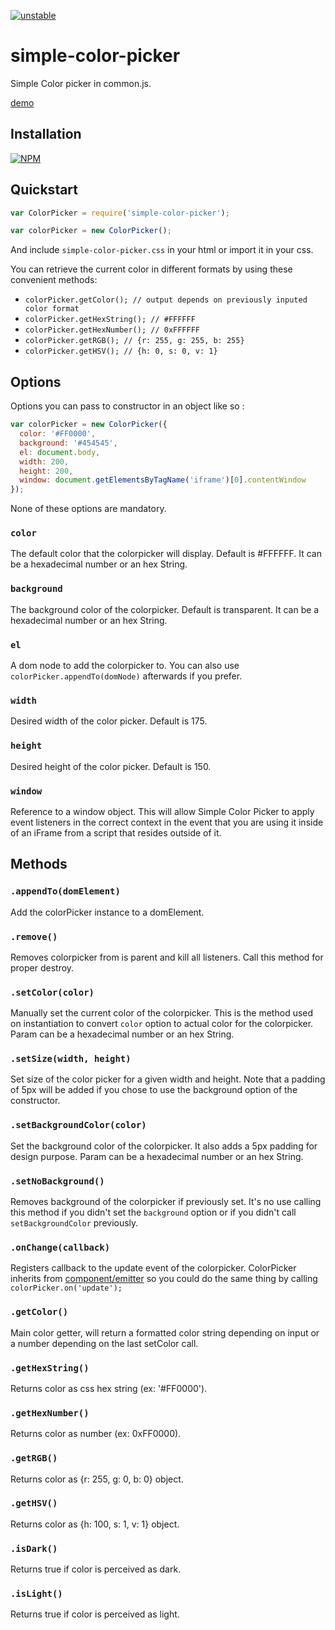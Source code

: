 [![unstable](http://badges.github.io/stability-badges/dist/unstable.svg)](http://github.com/badges/stability-badges)

# simple-color-picker

Simple Color picker in common.js.

[demo](http://superguigui.github.io/simple-color-picker)

## Installation
[![NPM](https://nodei.co/npm/simple-color-picker.png)](https://nodei.co/npm/simple-color-picker/)

## Quickstart
```javascript
var ColorPicker = require('simple-color-picker');

var colorPicker = new ColorPicker();
```

And include `simple-color-picker.css` in your html or import it in your css.

You can retrieve the current color in different formats by using these convenient methods: 
* `colorPicker.getColor(); // output depends on previously inputed color format`
* `colorPicker.getHexString(); // #FFFFFF`
* `colorPicker.getHexNumber(); // 0xFFFFFF`
* `colorPicker.getRGB(); // {r: 255, g: 255, b: 255}`
* `colorPicker.getHSV(); // {h: 0, s: 0, v: 1}`

## Options
Options you can pass to constructor in an object like so :
```javascript
var colorPicker = new ColorPicker({
  color: '#FF0000',
  background: '#454545',
  el: document.body,
  width: 200,
  height: 200,
  window: document.getElementsByTagName('iframe')[0].contentWindow
});
```

None of these options are mandatory.

### `color`
The default color that the colorpicker will display. Default is #FFFFFF. It can be a hexadecimal number or an hex String.

### `background`
The background color of the colorpicker. Default is transparent. It can be a hexadecimal number or an hex String.

### `el`
A dom node to add the colorpicker to. You can also use `colorPicker.appendTo(domNode)` afterwards if you prefer.

### `width`
Desired width of the color picker. Default is 175.

### `height`
Desired height of the color picker. Default is 150.

### `window`
Reference to a window object. This will allow Simple Color Picker to apply event listeners in the correct context in the event that you are using it inside of an iFrame from a script that resides outside of it.

## Methods

### `.appendTo(domElement)`
Add the colorPicker instance to a domElement.

### `.remove()`
Removes colorpicker from is parent and kill all listeners. Call this method for proper destroy.

### `.setColor(color)`
Manually set the current color of the colorpicker. This is the method used on instantiation to convert `color` option to actual color for the colorpicker. Param can be a hexadecimal number or an hex String.

### `.setSize(width, height)`
Set size of the color picker for a given width and height. Note that a padding of 5px will be added if you chose to use the background option of the constructor.

### `.setBackgroundColor(color)`
Set the background color of the colorpicker. It also adds a 5px padding for design purpose. Param can be a hexadecimal number or an hex String.

### `.setNoBackground()`
Removes background of the colorpicker if previously set. It's no use calling this method if you didn't set the `background` option or if you didn't call `setBackgroundColor` previously.

### `.onChange(callback)`
Registers callback to the update event of the colorpicker. ColorPicker inherits from [component/emitter](https://github.com/component/emitter) so you could do the same thing by calling `colorPicker.on('update');`

### `.getColor()`
Main color getter, will return a formatted color string depending on input or a number depending on the last setColor call.

### `.getHexString()`
Returns color as css hex string (ex: '#FF0000').

### `.getHexNumber()`
Returns color as number (ex: 0xFF0000).

### `.getRGB()`
Returns color as {r: 255, g: 0, b: 0} object.

### `.getHSV()`
Returns color as {h: 100, s: 1, v: 1} object.

### `.isDark()`
Returns true if color is perceived as dark.

### `.isLight()`
Returns true if color is perceived as light.
